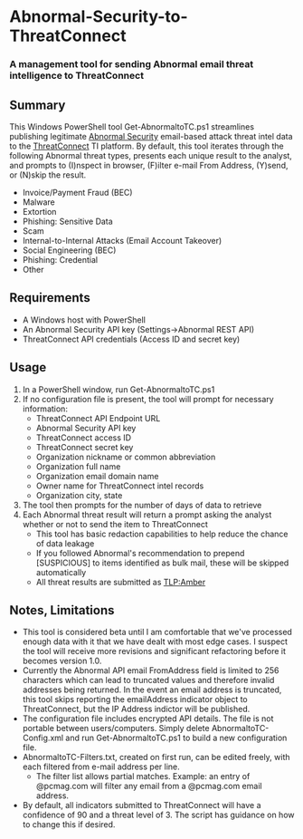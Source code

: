 # Abnormal-Security-to-ThreatConnect
### A management tool for sending Abnormal email threat intelligence to ThreatConnect
## Summary
This Windows PowerShell tool Get-AbnormaltoTC.ps1 streamlines publishing legitimate [Abnormal Security](https://abnormalsecurity.com) email-based attack threat intel data to the [ThreatConnect](https://threatconnect.com) TI platform.  By default, this tool iterates through the following Abnormal threat types, presents each unique result to the analyst, and prompts to (I)nspect in browser, (F)ilter e-mail From Address, (Y)send, or (N)skip the result.  
- Invoice/Payment Fraud (BEC)
- Malware
- Extortion
- Phishing: Sensitive Data
- Scam
- Internal-to-Internal Attacks (Email Account Takeover)
- Social Engineering (BEC)
- Phishing: Credential
- Other

## Requirements
- A Windows host with PowerShell
- An Abnormal Security API key (Settings->Abnormal REST API)
- ThreatConnect API credentials (Access ID and secret key)

## Usage
1. In a PowerShell window, run Get-AbnormaltoTC.ps1
2. If no configuration file is present, the tool will prompt for necessary information:
   - ThreatConnect API Endpoint URL
   - Abnormal Security API key
   - ThreatConnect access ID
   - ThreatConnect secret key
   - Organization nickname or common abbreviation
   - Organization full name
   - Organization email domain name
   - Owner name for ThreatConnect intel records
   - Organization city, state
3. The tool then prompts for the number of days of data to retrieve
4. Each Abnormal threat result will return a prompt asking the analyst whether or not to send the item to ThreatConnect
   - This tool has basic redaction capabilities to help reduce the chance of data leakage
   - If you followed Abnormal's recommendation to prepend [SUSPICIOUS] to items identified as bulk mail, these will be skipped automatically
   - All threat results are submitted as [TLP:Amber](https://www.cisa.gov/news-events/news/traffic-light-protocol-tlp-definitions-and-usage)

## Notes, Limitations
- This tool is considered beta until I am comfortable that we've processed enough data with it that we have dealt with most edge cases.  I suspect the tool will receive more revisions and significant refactoring before it becomes version 1.0.
- Currently the Abnormal API email FromAddress field is limited to 256 characters which can lead to truncated values and therefore invalid addresses being returned.  In the event an email address is truncated, this tool skips reporting the emailAddress indicator object to ThreatConnect, but the IP Address indictor will be published.
- The configuration file includes encrypted API details. The file is not portable between users/computers. Simply delete AbnormaltoTC-Config.xml and run Get-AbnormaltoTC.ps1 to build a new configuration file.
- AbnormaltoTC-Filters.txt, created on first run, can be edited freely, with each filtered from e-mail address per line.
  - The filter list allows partial matches.  Example: an entry of @pcmag.com will filter any email from a @pcmag.com email address.
- By default, all indicators submitted to ThreatConnect will have a confidence of 90 and a threat level of 3.  The script has guidance on how to change this if desired.
